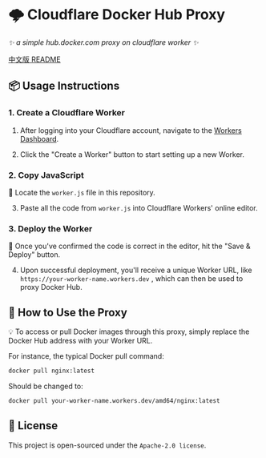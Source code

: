 # 🌩️ Cloudflare Docker Hub Proxy

_✨ a simple hub.docker.com proxy on cloudflare worker ✨_  

[中文版 README](README.md)

## 📦 Usage Instructions

### 1. Create a Cloudflare Worker

1. After logging into your Cloudflare account, navigate to the [Workers Dashboard](https://workers.cloudflare.com/).


2. Click the "Create a Worker" button to start setting up a new Worker.

### 2. Copy JavaScript

📝 Locate the `worker.js` file in this repository.

3. Paste all the code from `worker.js` into Cloudflare Workers' online editor.

### 3. Deploy the Worker

🚀 Once you've confirmed the code is correct in the editor, hit the "Save & Deploy" button.

4. Upon successful deployment, you'll receive a unique Worker URL, like `https://your-worker-name.workers.dev` , which can then be used to proxy Docker Hub.

## 🔄 How to Use the Proxy

💡 To access or pull Docker images through this proxy, simply replace the Docker Hub address with your Worker URL.

For instance, the typical Docker pull command:

```bash
docker pull nginx:latest
```

Should be changed to:

```bash
docker pull your-worker-name.workers.dev/amd64/nginx:latest
```

## 📖 License

This project is open-sourced under the `Apache-2.0 license`.
